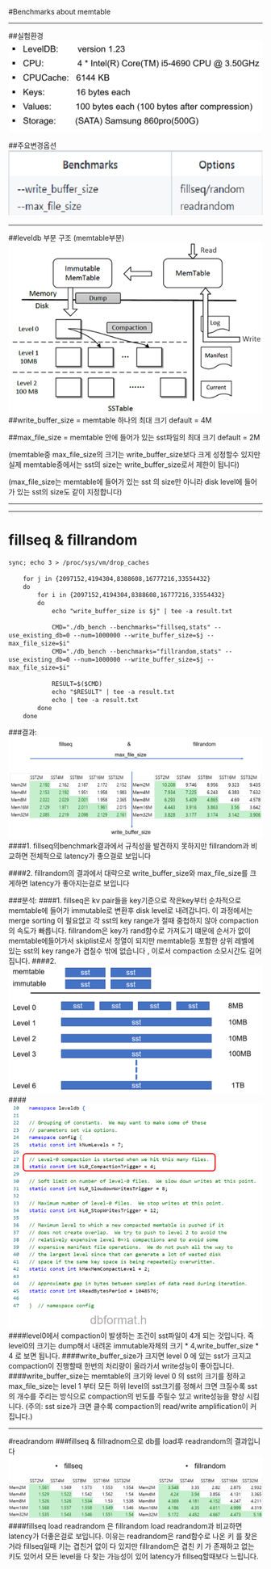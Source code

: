 #Benchmarks about memtable
- - -
##실험환경
![환겨](https://github.com/arashio1111/arashio1111.GitHub.io/blob/main/3ZC3019%5DBBHP9_ZZ09%7B72T0.png?raw=true)

##주요변경옵션
![옵션](https://github.com/arashio1111/arashio1111.GitHub.io/blob/main/dh.png?raw=true)
- - -
##leveldb 부분 구조 (memtable부분)
![memtable](https://github.com/arashio1111/arashio1111.GitHub.io/blob/main/memtable%E6%9E%84%E9%80%A0.png?raw=true)
##write_buffer_size = memtable 하나의 최대 크기 default = 4M

##max_file_size = memtable 안에 들어가 있는 sst파일의 최대 크기 default = 2M

(memtable중 max_file_size의 크기는 write_buffer_size보다 크게 성정할수 있지만 실제 memtable중에서는 sst의 size는 write_buffer_size로서 제한이 됩니다)

(max_file_size는 memtable에 들어가 있는 sst 의 size만 아니라 disk level에 들어가 있는 sst의 size도 같이 지정합니다)

- - -
* * *
# fillseq & fillrandom

    sync; echo 3 > /proc/sys/vm/drop_caches

        for j in {2097152,4194304,8388608,16777216,33554432}
        do
            for i in {2097152,4194304,8388608,16777216,33554432}
            do
                echo "write_buffer_size is $j" | tee -a result.txt
          
                CMD="./db_bench --benchmarks="fillseq,stats" --use_existing_db=0 --num=1000000 --write_buffer_size=$j --max_file_size=$i"
                CMD="./db_bench --benchmarks="fillrandom,stats" --use_existing_db=0 --num=1000000 --write_buffer_size=$j --max_file_size=$i"
                
                RESULT=$($CMD)
                echo "$RESULT" | tee -a result.txt
                echo | tee -a result.txt
            done
        done
###결과:
![memtable](https://github.com/arashio1111/arashio1111.GitHub.io/blob/main/fillseq&fillrandom.png?raw=true)
####1. fillseq의benchmark결과에서 규칙성을 발견하지 못하지만 fillrandom과 비교하면 전체적으로 latency가 좋으걸로 보입니다

####2. fillrandom의 결과에서 대략으로 write_buffer_size와 max_file_size를 크게하면 latency가 좋아지는걸로 보입니다

###분석:
####1. fillseq은 kv pair들을 key기준으로 작은key부터 순차적으로 memtable에 들어가 immutable로 변환후 disk level로 내려갑니다.  이 과정에서는 merge sorting 이 필요없고 각 sst의 key range가 절때 중첩하지 않아 compaction의 속도가 빠릅니다.  fillrandom은 key가 rand함수로 가져도기 떄문에 순서가 없이 memtable에들어가서 skiplist로서 정열이 되지만 memtable등 포함한 상위 레벨에 있는 sst의 key range가 겹칠수 밖에 없습니다 , 이로서 compaction 소모시간도 길어집니다.
####2. ![level](https://github.com/arashio1111/arashio1111.GitHub.io/blob/main/level.png?raw=true)
####![format](https://github.com/arashio1111/arashio1111.GitHub.io/blob/main/dbformat_about_l0compaction.png?raw=true)
####level0에서 compaction이 발생하는 조건이 sst파일이 4개 되는 것입니다. 즉 level0의 크기는 dump해서 내려온 immutable자체의 크기 * 4,write_buffer_size * 4 로 보면 됩니다.
####write_buffer_size가 크지면 level 0 에 있는 sst가 크지고 compaction이 진행할때 한번의 처리량이 올라가서 write성능이 좋아집니다.
####write_buffer_size는 memtable의 크기와 level 0 의 sst의 크기를 정하고 max_file_size는 level 1 부터 모든 하위 level의 sst크기를 정해서 크면 크질수록 sst의 개수를 주리는 방식으로 compaction의 빈도를 주릴수 있고 write성능을 향상 시킴니다. (주의: sst size가 크면 클수록 compaction의 read/write amplification이 커집니다.)
- - -
#readrandom
###fillseq & fillradnom으로 db를 load후 readrandom의 결과입니다
![readrandom](https://github.com/arashio1111/arashio1111.GitHub.io/blob/main/readrandom.png?raw=true)
####fillseq load readrandom 은 fillrandom load readrandom과 비교하면 latency가 더좋은걸로 보입니다. 이유는 readrandom은 rand함수로 나온 키 를 찾은거라 fillseq일때 키는 겹친거 없이 다 있지만 fillrandom은 겹친 키 가 존재하고 없는 키도 있어서 모든 level을 다 찾는 가능성이 있어 latency가 fillseq할때보다 느립니다.
